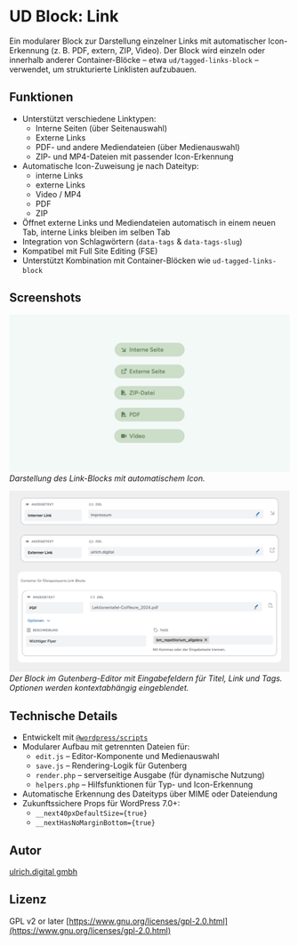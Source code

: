 # UD Block: Link 

Ein modularer Block zur Darstellung einzelner Links mit automatischer Icon-Erkennung (z. B. PDF, extern, ZIP, Video).
Der Block wird einzeln oder innerhalb anderer Container-Blöcke – etwa `ud/tagged-links-block` – verwendet, um strukturierte Linklisten aufzubauen.


## Funktionen

- Unterstützt verschiedene Linktypen:
  - Interne Seiten (über Seitenauswahl)
  - Externe Links
  - PDF- und andere Mediendateien (über Medienauswahl)
  - ZIP- und MP4-Dateien mit passender Icon-Erkennung
- Automatische Icon-Zuweisung je nach Dateityp:
  - interne Links
  - externe Links
  - Video / MP4
  - PDF
  - ZIP
- Öffnet externe Links und Mediendateien automatisch in einem neuen Tab, interne Links bleiben im selben Tab
- Integration von Schlagwörtern (`data-tags` & `data-tags-slug`)
- Kompatibel mit Full Site Editing (FSE)
- Unterstützt Kombination mit Container-Blöcken wie `ud-tagged-links-block`


## Screenshots
![Frontend-Ansicht](./assets/ud-link-block.png)
*Darstellung des Link-Blocks mit automatischem Icon.*

![Editor-Ansicht](./assets/details_context.png)
*Der Block im Gutenberg-Editor mit Eingabefeldern für Titel, Link und Tags. Optionen werden kontextabhängig eingeblendet.*


## Technische Details

- Entwickelt mit [`@wordpress/scripts`](https://developer.wordpress.org/block-editor/reference-guides/packages/packages-scripts/)
- Modularer Aufbau mit getrennten Dateien für:
  - `edit.js` – Editor-Komponente und Medienauswahl
  - `save.js` – Rendering-Logik für Gutenberg
  - `render.php` – serverseitige Ausgabe (für dynamische Nutzung)
  - `helpers.php` – Hilfsfunktionen für Typ- und Icon-Erkennung
- Automatische Erkennung des Dateityps über MIME oder Dateiendung
- Zukunftssichere Props für WordPress 7.0+:
  - `__next40pxDefaultSize={true}`
  - `__nextHasNoMarginBottom={true}`



## Autor

[ulrich.digital gmbh](https://ulrich.digital)


## Lizenz

GPL v2 or later
[https://www.gnu.org/licenses/gpl-2.0.html](https://www.gnu.org/licenses/gpl-2.0.html)

